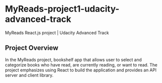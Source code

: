 # MyReads-project1-udacity-advanced-track
MyReads React.js project | Udacity Advanced Track

## Project Overview
In the MyReads project, bookshelf app that allows user to select and categorize books who have read, are currently reading, or want to read. 
The project emphasizes using React to build the application and provides an API server and client library.

